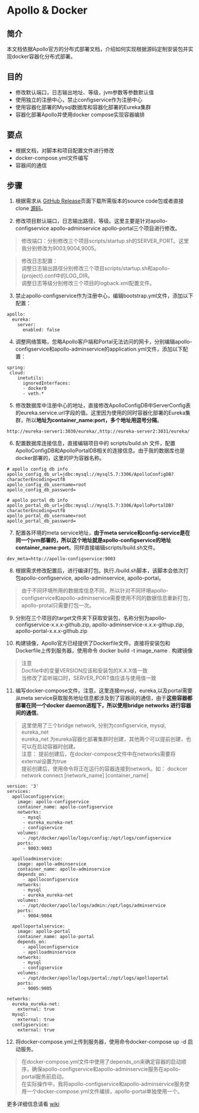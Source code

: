 # Apollo & Docker 
## 简介
本文档依据Apollo官方的分布式部署文档，介绍如何实现根据源码定制安装包并实现docker容器化分布式部署。
## 目的
- 修改默认端口，日志输出地址、等级，jvm参数等参数默认值
- 使用独立的注册中心，禁止configservice作为注册中心
- 使用容器化部署的Mysql数据库和容器化部署的Eureka集群
- 容器化部署Apollo并使用docker compose实现容器编排
## 要点
- 根据文档，对脚本和项目配置文件进行修改
- docker-compose.yml文件编写
- 容器间的通信

## 步骤
1. 根据需求从 [GitHub Release](https://github.com/ctripcorp/apollo/releases)页面下载所需版本的source code包或者直接clone [源码](https://github.com/ctripcorp/apollo)。
  
2. 修改项目默认端口，日志输出路径，等级。这里主要是针对apollo-configservice apollo-adminservice apollo-portal三个项目进行修改。

> 修改端口：分别修改三个项目scripts/startup.sh的SERVER_PORT。这里我分别修改为9003,9004,9005。

> 修改日志配置：  
    调整日志输出路径分别修改三个项目scripts/startup.sh和apollo-{project}.conf中的LOG_DIR。  
    调整日志等级分别修改三个项目的logback.xml配置文件。  
    
3. 禁止apollo-configservice作为注册中心，编辑bootstrap.yml文件，添加以下配置：
  
```
apollo:
  eureka:
    server:
      enabled: false
```
4. 调整网络策略，忽略Apollo客户端和Portal无法访问的网卡，分别编辑apollo-configservice和apollo-adminservice的application.yml文件，添加以下配置：

```
spring:
 cloud:
    inetutils:
      ignoredInterfaces:
      - docker0
      - veth.*
```
5. 修改数据库中注册中心的地址，直接修改ApolloConfigDB中ServerConfig表的eureka.service.url字段的值。这里因为使用的同时容器化部署的Eureka集群，所以**地址为container_name:port，多个地址用逗号分隔**。

```
http://eureka-server1:3030/eureka/,http://eureka-server2:3031/eureka/
```
  
6. 配置数据库连接信息，直接编辑项目中的 scripts/build.sh 文件，配置ApolloConfigDB和ApolloPortalDB相关的连接信息。由于我的数据库也是docker部署的，这里的IP为容器名称。
```
# apollo config db info
apollo_config_db_url=jdbc:mysql://mysql5.7:3306/ApolloConfigDB?characterEncoding=utf8
apollo_config_db_username=root
apollo_config_db_password=

# apollo portal db info
apollo_portal_db_url=jdbc:mysql://mysql5.7:3306/ApolloPortalDB?characterEncoding=utf8
apollo_portal_db_username=root
apollo_portal_db_password=
```
7. 配置各环境的meta service地址，**由于meta service和config-service是在同一个jvm部署的，所以这个地址就是apollo-configservice的地址 container_name:port**。同样直接编辑scripts/build.sh文件。

```
dev_meta=http://apollo-configservice:9003
```
8. 根据需求修改配置后，进行编译打包。执行./build.sh脚本，该脚本会依次打包apollo-configservice, apollo-adminservice, apollo-portal。
> 由于不同环境所用的数据库信息不同，所以针对不同环境apollo-configservice和apollo-adminservice需要使用不同的数据信息重新打包，apollo-protal只需要打包一次。

9. 分别在三个项目的target文件夹下获取安装包，名称分别为apollo-configservice-x.x.x-github.zip, apollo-adminservice-x.x.x-githup.zip, apollo-portal-x.x.x-github.zip
  
10. 构建镜像，Apollo官方已经提供了Dockerfile文件。直接将安装包和Dockerfile上传到服务器，使用命令 docker build -t image_name . 构建镜像
> 注意   
    Docfile中的变量VERSION应该和安装包的X.X.X值一致  
    当修改了监听端口时，SERVER_PORT值应该与使用值一致
11. 编写docker-compose文件。注意，这里连接mysql，eureka,以及portal需要从meta service获取服务地址信息都涉及到了容器间的通信，由于**这些容器都部署在同一个docker daemon进程下，所以使用bridge networks 进行容器间的通信**。
> 这里使用了三个bridge network, 分别为configservice, mysql, eureka_net  
  eureka_net 为eureka容器化部署集群时创建，其他两个可以提前创建，也可以在启动容器时创建。  
  注意： 提前创建后，在docker-compose文件中在networks需要将external设置为true  
  提前创建后，使用命令将正在运行的容器连接到network。如： dockcer network connect [network_name] [container_name]

```
version: '3'
services:
  apolloconfigservice:
    image: apollo-configservice
    container_name: apollo-configservice
    networks:
      - mysql
      - eureka_eureka-net
      - configservice
    volumes:
      - /opt/docker/apollo/logs/config:/opt/logs/configservice
    ports:
      - 9003:9003
  
  apolloadminservice:
    image: apollo-adminservice
    container_name: apollo-adminservice
    depends_on: 
      - apolloconfigservice
    networks:
      - mysql
      - eureka_eureka-net
    volumes:
      - /opt/docker/apollo/logs/admin:/opt/logs/adminservice  
    ports:
      - 9004:9004

  apolloportalservice:
    image: apollo-portal
    container_name: apollo-portal
    depends_on: 
      - apolloconfigservice
      - apolloadminservice
    networks:
      - mysql
      - configservice
    volumes:
      - /opt/docker/apollo/logs/portal:/opt/logs/apolloportal   
    ports:
      - 9005:9005

networks:
  eureka_eureka-net:
    external: true
  mysql:
    external: true
  configservice:
    external: true  

```
12. 将docker-compose.yml上传到服务器，使用命令docker-compose up -d 启动服务。
> 在docker-compose.yml文件中使用了depends_on来确定容器的启动顺序，确保apollo-configservice和apollo-adminservcie服务在apollo-portal服务前启动。  
  在实际操作中，我将apollo-configservice和apollo-adminservice服务使用一个docker-compose.yml文件编排，apollo-portal单独使用一个。

更多详细信息请看 [wiki](https://github.com/ctripcorp/apollo/wiki/%E5%88%86%E5%B8%83%E5%BC%8F%E9%83%A8%E7%BD%B2%E6%8C%87%E5%8D%97)
